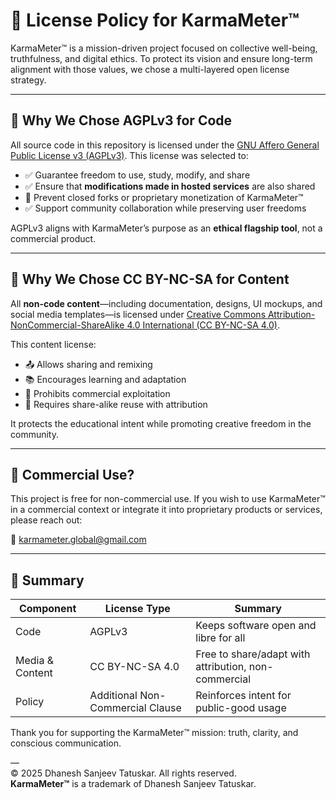 # 📜 License Policy for KarmaMeter™

KarmaMeter™ is a mission-driven project focused on collective well-being, truthfulness, and digital ethics. To protect its vision and ensure long-term alignment with those values, we chose a multi-layered open license strategy.

---

## 🔐 Why We Chose AGPLv3 for Code

All source code in this repository is licensed under the [GNU Affero General Public License v3 (AGPLv3)](https://www.gnu.org/licenses/agpl-3.0.html). This license was selected to:

- ✅ Guarantee freedom to use, study, modify, and share
- ✅ Ensure that **modifications made in hosted services** are also shared
- 🚫 Prevent closed forks or proprietary monetization of KarmaMeter™
- ✅ Support community collaboration while preserving user freedoms

AGPLv3 aligns with KarmaMeter’s purpose as an **ethical flagship tool**, not a commercial product.

---

## 🎨 Why We Chose CC BY-NC-SA for Content

All **non-code content**—including documentation, designs, UI mockups, and social media templates—is licensed under [Creative Commons Attribution-NonCommercial-ShareAlike 4.0 International (CC BY-NC-SA 4.0)](https://creativecommons.org/licenses/by-nc-sa/4.0/).

This content license:
- 📤 Allows sharing and remixing
- 📚 Encourages learning and adaptation
- 🚫 Prohibits commercial exploitation
- 🔁 Requires share-alike reuse with attribution

It protects the educational intent while promoting creative freedom in the community.

---

## 💼 Commercial Use?

This project is free for non-commercial use. If you wish to use KarmaMeter™ in a commercial context or integrate it into proprietary products or services, please reach out:

📧 karmameter.global@gmail.com

---

## 🧭 Summary

| Component        | License Type                          | Summary                                                  |
|------------------|----------------------------------------|----------------------------------------------------------|
| Code             | AGPLv3                                 | Keeps software open and libre for all                    |
| Media & Content  | CC BY-NC-SA 4.0                        | Free to share/adapt with attribution, non-commercial     |
| Policy           | Additional Non-Commercial Clause       | Reinforces intent for public-good usage                  |

Thank you for supporting the KarmaMeter™ mission: truth, clarity, and conscious communication.

—  
© 2025 Dhanesh Sanjeev Tatuskar. All rights reserved.  
**KarmaMeter™** is a trademark of Dhanesh Sanjeev Tatuskar.
